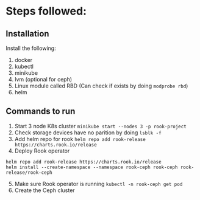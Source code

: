 # Steps followed:

## Installation
Install the following:
1. docker
2. kubectl
3. minikube
4. lvm (optional for ceph)
5. Linux module called RBD (Can check if exists by doing `modprobe rbd`)
6. helm

## Commands to run
1. Start 3 node K8s cluster `minikube start --nodes 3 -p rook-project`
2. Check storage devices have no parition by doing `lsblk -f`
3. Add helm repo for rook `helm repo add rook-release https://charts.rook.io/release`
4. Deploy Rook operator 
```commandline
helm repo add rook-release https://charts.rook.io/release
helm install --create-namespace --namespace rook-ceph rook-ceph rook-release/rook-ceph
```
5. Make sure Rook operator is running `kubectl -n rook-ceph get pod`
6. Create the Ceph cluster 